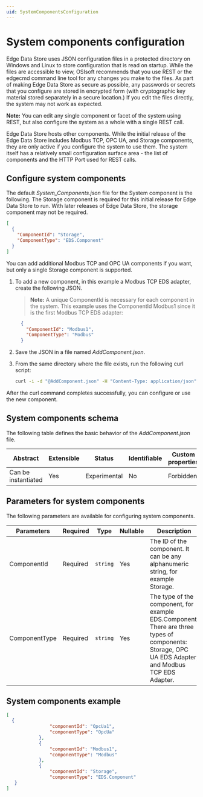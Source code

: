 ```yaml
---
uid: SystemComponentsConfiguration
---
```


# System components configuration

Edge Data Store uses JSON configuration files in a protected directory on Windows and Linux to store configuration that is read on startup. While the files are accessible to view, OSIsoft recommends that you use REST or the edgecmd command line tool for any changes you make to the files. As part of making Edge Data Store as secure as possible, any passwords or secrets that you configure are stored in encrypted form (with cryptographic key material stored separately in a secure location.) If you edit the files directly, the system may not work as expected.

**Note:** You can edit any single component or facet of the system using REST, but also configure the system as a whole with a single REST call.

Edge Data Store hosts other components. While the initial release of the Edge Data Store includes Modbus TCP, OPC UA, and Storage components, they are only active if you configure the system to use them. The system itself has a relatively small configuration surface area - the list of components and the HTTP Port used for REST calls.

## Configure system components

The default _System_Components.json_ file for the System component is the following. The Storage component is required for this initial release for Edge Data Store to run. With later releases of Edge Data Store, the storage component may not be required.

```json
[
  {
    "ComponentId": "Storage",
    "ComponentType": "EDS.Component"
  }
]
```

 You can add additional Modbus TCP and OPC UA components if you want, but only a single Storage component is supported. 

1. To add a new component, in this example a Modbus TCP EDS adapter, create the following JSON. 

    > **Note:** A unique ComponentId is necessary for each component in the system. This example uses the ComponentId Modbus1 since it    is the first Modbus TCP EDS adapter:

    ```json
      {
        "ComponentId": "Modbus1",
        "ComponentType": "Modbus"
      }
    ```

2. Save the JSON in a file named _AddComponent.json_. 
3. From the same directory where the file exists, run the following curl script:

    ```bash
    curl -i -d "@AddComponent.json" -H "Content-Type: application/json" http://localhost:5590/api/v1/configuration/system/components
    ```

After the curl command completes successfully, you can configure or use the new component.

## System components schema

The following table defines the basic behavior of the _AddComponent.json_ file.

| Abstract            | Extensible | Status       | Identifiable | Custom properties | Additional properties |                           
| ------------------- | ---------- | ------------ | ------------ | ----------------- | --------------------- | 
| Can be instantiated | Yes        | Experimental | No           | Forbidden         | Forbidden             |


## Parameters for system components

The following parameters are available for configuring system components.

| Parameters     | Required | Type    | Nullable | Description |
| -------------- | -------- | --------| ---------|-------------|
| ComponentId    | Required |`string` | Yes      | The ID of the component. It can be any alphanumeric string, for example Storage.|
| ComponentType  | Required |`string` | Yes      | The type of the component, for example EDS.Component. There are three types of components: Storage, OPC UA EDS Adapter, and Modbus TCP EDS Adapter. |

## System components example

```json
[
  {
                "componentId": "OpcUa1",
                "componentType": "OpcUa"
            },
            {
                "componentId": "Modbus1",
                "componentType": "Modbus"
            },
            {
                "componentId": "Storage",
                "componentType": "EDS.Component"
   }
]
```
